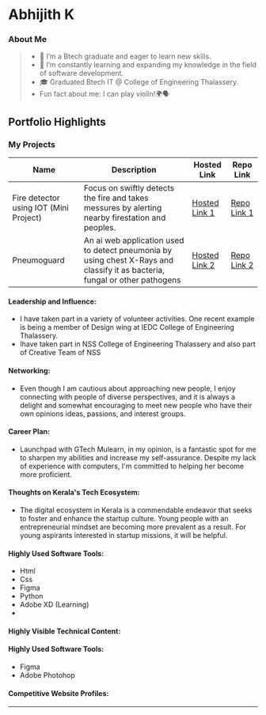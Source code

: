 # Abhijith K

### About Me

> - 🔭 I’m a Btech graduate and eager to learn new skills.
> - 🌱 I’m constantly learning and expanding my knowledge in the field of software development.
> - 🎓 Graduated Btech IT @ College of Engineering Thalassery.
> - Fun fact about me: I can play violin!🌍🗣️



## Portfolio Highlights

### My Projects

| Name                | Description                                                               | Hosted Link                              | Repo Link                                                      |
|---------------------|---------------------------------------------------------------------------|------------------------------------------|----------------------------------------------------------------|
| Fire detector using IOT (Mini Project)  | Focus on swiftly detects the fire and takes messures by alerting nearby firestation and peoples.                                          | [Hosted Link 1](https://mindfulmee.netlify.app/)    | [Repo Link 1](https://github.com/harika-haru/MindfulMe)             |
| Pneumoguard  |  An ai web application used to detect pneumonia by using chest X-Rays and classify it as bacteria, fungal or other pathogens                                            | [Hosted Link 2](https://harika-haru.github.io/stackup/docs/index.html)   | [Repo Link 2](https://github.com/harika-haru/stackup)             |

#### Leadership and Influence:

- I have taken part in a variety of volunteer activities. One recent example is being a member of Design wing at IEDC College of Engineering Thalassery.
- Ihave taken part in NSS College of Engineering Thalassery and also part of Creative Team of NSS

#### Networking:

- Even though I am cautious about approaching new people, I enjoy connecting with people of diverse perspectives, and it is always a delight and somewhat encouraging to meet new people who have their own opinions ideas, passions, and interest groups.

#### Career Plan:

- Launchpad with GTech Mulearn, in my opinion, is a fantastic spot for me to sharpen my abilities and increase my self-assurance. Despite my lack of experience with computers, I'm committed to helping her become more proficient.

#### Thoughts on Kerala's Tech Ecosystem:

- The digital ecosystem in Kerala is a commendable endeavor that seeks to foster and enhance the startup culture. Young people with an entrepreneurial mindset are becoming more prevalent as a result. For young aspirants interested in startup missions, it will be helpful.


#### Highly Used Software Tools:

- Html
- Css
- Figma
- Python
- Adobe XD (Learning)
- 
#### Highly Visible Technical Content:


#### Highly Used Software Tools:

- Figma
- Adobe Photohop

#### Competitive Website Profiles:





---
